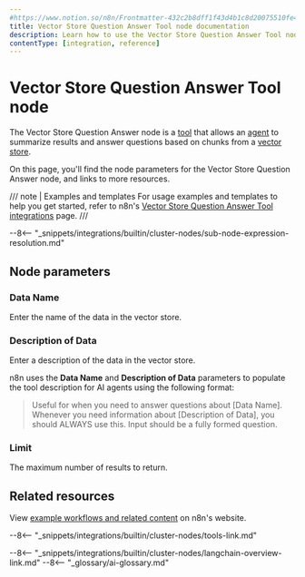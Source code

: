 ```yaml
---
#https://www.notion.so/n8n/Frontmatter-432c2b8dff1f43d4b1c8d20075510fe4
title: Vector Store Question Answer Tool node documentation
description: Learn how to use the Vector Store Question Answer Tool node in n8n. Follow technical documentation to integrate Vector Store Question Answer Tool node into your workflows.
contentType: [integration, reference]
---
```


# Vector Store Question Answer Tool node

The Vector Store Question Answer node is a [tool](/glossary.md#ai-tool) that allows an [agent](/glossary.md#ai-agent) to summarize results and answer questions based on chunks from a [vector store](/glossary.md#ai-vector-store). 

On this page, you'll find the node parameters for the Vector Store Question Answer node, and links to more resources.

/// note | Examples and templates
For usage examples and templates to help you get started, refer to n8n's [Vector Store Question Answer Tool integrations](https://n8n.io/integrations/vector-store-tool/) page.
///	

--8<-- "_snippets/integrations/builtin/cluster-nodes/sub-node-expression-resolution.md"

## Node parameters

### Data Name

Enter the name of the data in the vector store.

### Description of Data

Enter a description of the data in the vector store.

n8n uses the **Data Name** and **Description of Data** parameters to populate the tool description for AI agents using the following format:

> Useful for when you need to answer questions about [Data Name]. Whenever you need information about [Description of Data], you should ALWAYS use this. Input should be a fully formed question.

### Limit

The maximum number of results to return.

## Related resources

View [example workflows and related content](https://n8n.io/integrations/vector-store-tool/) on n8n's website.

--8<-- "_snippets/integrations/builtin/cluster-nodes/tools-link.md"

--8<-- "_snippets/integrations/builtin/cluster-nodes/langchain-overview-link.md"
--8<-- "_glossary/ai-glossary.md"
